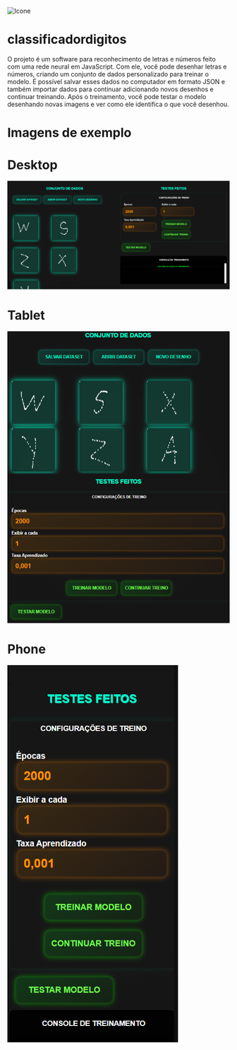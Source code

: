 ![Icone](./imagens/icone-256x256.png.png)

# classificadordigitos
O projeto é um software para reconhecimento de letras e números feito com uma rede neural em JavaScript. Com ele, você pode desenhar letras e números, criando um conjunto de dados personalizado para treinar o modelo. É possível salvar esses dados no computador em formato JSON e também importar dados para continuar adicionando novos desenhos e continuar treinando. Após o treinamento, você pode testar o modelo desenhando novas imagens e ver como ele identifica o que você desenhou.

# Imagens de exemplo
# Desktop
![Desktop](./imagens/demo-desktop.png)

# Tablet
![Tablet](./imagens/demo-tablet.png)

# Phone
![Phone](./imagens/demo-phone.png)